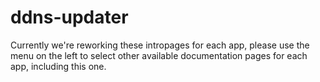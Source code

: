 # ddns-updater

Currently we're reworking these intropages for each app, please use the menu on the left to select other available documentation pages for each app, including this one.
